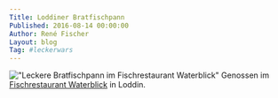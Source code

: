 ```yaml
---
Title: Loddiner Bratfischpann
Published: 2016-08-14 00:00:00
Author: René Fischer
Layout: blog
Tag: #leckerwars
---
```

!["Leckere Bratfischpann im Fischrestaurant Waterblick"](2016-08-14-13-24-23.jpg)
Genossen im [Fischrestaurant Waterblick](https://goo.gl/maps/3b1rHvUVu7gNY7bT7) in Loddin.
